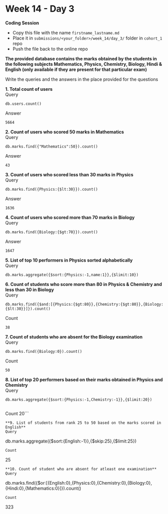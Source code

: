 # Week 14 - Day 3

**Coding Session**

- Copy  this file with the name `firstname_lastname.md`
- Place it in `submissions/<your_folder>/week_14/day_3/` folder in `cohort_1` repo
- Push the file back to the online repo

**The provided database contains the marks obtained by the students in the following subjects Mathematics, Physics, Chemistry, Biology, Hindi & English (only available if they are present for that particular exam)**

Write the queries and the answers in the place provided for the questions

**1. Total count of users**  
Query

```
db.users.count()
```
Answer
```
5664

```

**2. Count of users who scored 50 marks in Mathematics**  
Query
```
db.marks.find({"Mathematics":50}).count()

```
Answer
```
43
```
**3. Count of users who scored less than 30 marks in Physics**  
Query
```
db.marks.find({Physics:{$lt:30}}).count()
```
Answer
```
1636
```
**4. Count of users who scored more than 70 marks in Biology**  
Query
```
db.marks.find({Biology:{$gt:70}}).count()

```
Answer
```
1647
```
**5. List of top 10 performers in Physics sorted alphabetically**  
Query
```
db.marks.aggregate({$sort:{Physics:-1,name:1}},{$limit:10})

```
**6. Count of students who score more than 80 in Physics & Chemistry and less than 30 in Biology**  
Query
```
db.marks.find({$and:[{Physics:{$gt:80}},{Chemistry:{$gt:80}},{Biology:{$lt:30}}]}).count()

```
Count
```
38
```
**7. Count of students who are absent for the Biology examination**  
Query
```
db.marks.find({Biology:0}).count()

```
Count
```
50
```

**8. List of top 20 performers based on their marks obtained in Physics and Chemistry**  
Query
```
db.marks.aggregate({$sort:{Physics:-1,Chemistry:-1}},{$limit:20})


```
Count
20```

```
**9. List of students from rank 25 to 50 based on the marks scored in English**  
Query
```
db.marks.aggregate({$sort:{English:-1}},{$skip:25},{$limit:25})
```
Count
```
25
```
**10. Count of student who are absent for atleast one examination**  
Query
```
db.marks.find({$or:[{English:0},{Physics:0},{Chemistry:0},{Biology:0},{Hindi:0},{Mathematics:0}]}).count()

```
Count
```
323

```

